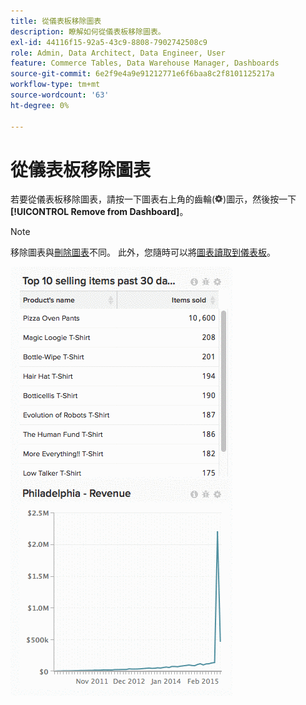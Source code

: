 ```yaml
---
title: 從儀表板移除圖表
description: 瞭解如何從儀表板移除圖表。
exl-id: 44116f15-92a5-43c9-8808-7902742508c9
role: Admin, Data Architect, Data Engineer, User
feature: Commerce Tables, Data Warehouse Manager, Dashboards
source-git-commit: 6e2f9e4a9e91212771e6f6baa8c2f8101125217a
workflow-type: tm+mt
source-wordcount: '63'
ht-degree: 0%

---
```


# 從儀表板移除圖表

若要從儀表板移除圖表，請按一下圖表右上角的齒輪(![](../../assets/gear-icon.png))圖示，然後按一下&#x200B;**[!UICONTROL Remove from Dashboard]**。

>[!NOTE]
>
>移除圖表與[刪除圖表](../../data-user/dashboards/delete-chart.md)不同。 此外，您隨時可以將[圖表讀取到儀表板](../../data-user/dashboards/add-charts-dashboard.md)。

![移除圖表](../../assets/Removing_Charts_from_Dashboards.gif)
